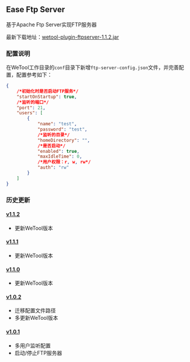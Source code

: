## Ease Ftp Server

基于Apache Ftp Server实现FTP服务器

最新下载地址：[wetool-plugin-ftpserver-1.1.2.jar](http://share.qiniu.segocat.com/tool/wetool/plugin/wetool-plugin-ftpserver-1.1.2.jar)

### 配置说明

在WeTool工作目录的`conf`目录下新增`ftp-server-config.json`文件，并完善配置，配置参考如下：

```json
{
    /*初始化时是否启动FTP服务*/
    "startOnStartup": true,
    /*监听的端口*/
    "port": 21,
    "users": [
        {
            "name": "test",
            "password": "test",
            /*监听的目录*/
            "homeDirectory": "",
            /*是否启动*/
            "enabled": true,
            "maxIdleTime": 0,
            /*用户权限：r, w, rw*/
            "auth": "rw"
        }
    ]
}
```

### 历史更新

#### [v1.1.2](http://share.qiniu.segocat.com/tool/wetool/plugin/wetool-plugin-ftpserver-1.1.2.jar)

- 更新WeTool版本

#### [v1.1.1](http://share.qiniu.segocat.com/tool/wetool/plugin/wetool-plugin-ftpserver-1.1.1.jar)

- 更新WeTool版本

#### [v1.1.0](http://share.qiniu.segocat.com/tool/wetool/plugin/wetool-plugin-ftpserver-1.1.0.jar)

- 更新WeTool版本

#### [v1.0.2](http://share.qiniu.segocat.com/tool/wetool/plugin/wetool-plugin-ftpserver-1.0.2.jar)

- 迁移配置文件路径
- 多更新WeTool版本

#### [v1.0.1](http://share.qiniu.segocat.com/tool/wetool/plugin/wetool-plugin-ftpserver-1.0.1.jar)

- 多用户监听配置
- 启动/停止FTP服务器
